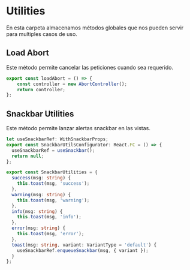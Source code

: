 # Utilities

En esta carpeta almacenamos métodos globales que nos pueden servir para multiples casos de uso.

## Load Abort

Este método permite cancelar las peticiones cuando sea requerido.

```ts
export const loadAbort = () => {
    const controller = new AbortController();
    return controller;
};
```

## Snackbar Utilities

Este método permite lanzar alertas snackbar en las vistas.

```ts
let useSnackbarRef: WithSnackbarProps;
export const SnackbarUtilsConfigurator: React.FC = () => {
  useSnackbarRef = useSnackbar();
  return null;
};

export const SnackbarUtilities = {
  success(msg: string) {
    this.toast(msg, 'success');
  },
  warning(msg: string) {
    this.toast(msg, 'warning');
  },
  info(msg: string) {
    this.toast(msg, 'info');
  },
  error(msg: string) {
    this.toast(msg, 'error');
  },
  toast(msg: string, variant: VariantType = 'default') {
    useSnackbarRef.enqueueSnackbar(msg, { variant });
  }
};
```
